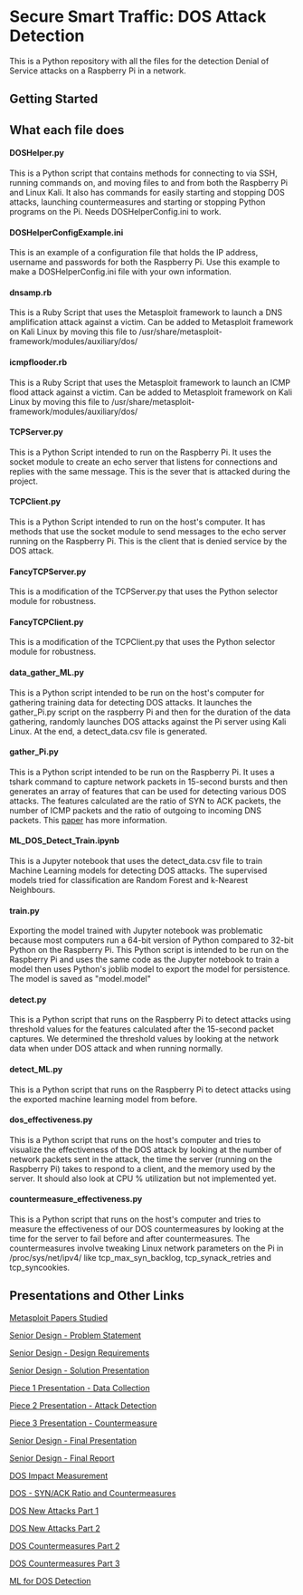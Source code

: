 # Secure Smart Traffic: DOS Attack Detection
This is a Python repository with all the files for the detection Denial of Service attacks on a Raspberry Pi in a
network.

## Getting Started

## What each file does
#### DOSHelper.py
This is a Python script that contains methods for connecting to via SSH, running commands on, and moving files to and 
from both the Raspberry Pi and Linux Kali. It also has commands for easily starting and stopping DOS attacks, launching 
countermeasures and starting or stopping Python programs on the Pi. Needs DOSHelperConfig.ini to work.

#### DOSHelperConfigExample.ini
This is an example of a configuration file that holds the IP address, username and passwords for both the Raspberry 
Pi. Use this example to make a DOSHelperConfig.ini file with your own information.

#### dnsamp.rb
This is a Ruby Script that uses the Metasploit framework to launch a DNS amplification
attack against a victim. Can be added to Metasploit framework on Kali Linux by moving this
file to /usr/share/metasploit-framework/modules/auxiliary/dos/

#### icmpflooder.rb
This is a Ruby Script that uses the Metasploit framework to launch an ICMP flood
attack against a victim. Can be added to Metasploit framework on Kali Linux by moving this
file to /usr/share/metasploit-framework/modules/auxiliary/dos/

#### TCPServer.py
This is a Python Script intended to run on the Raspberry Pi. It uses the socket module to create an echo server
that listens for connections and replies with the same message. This is the sever that is attacked during the project.

#### TCPClient.py
This is a Python Script intended to run on the host's computer. It has methods that use the socket module 
to send messages to the echo server running on the Raspberry Pi. This is the client that is denied service by the 
DOS attack.

#### FancyTCPServer.py
This is a modification of the TCPServer.py that uses the Python selector module for robustness.

#### FancyTCPClient.py
This is a modification of the TCPClient.py that uses the Python selector module for robustness.

#### data_gather_ML.py
This is a Python script intended to be run on the host's computer for gathering training data for detecting DOS attacks.
It launches the gather_Pi.py script on the raspberry Pi and then for the duration of the data gathering, randomly 
launches DOS attacks against the Pi server using Kali Linux. At the end, a detect_data.csv file is generated. 

#### gather_Pi.py
This is a Python script intended to be run on the Raspberry Pi. It uses a tshark command to capture network packets in 
15-second bursts and then generates an array of features that can be used for detecting various DOS attacks. The 
features calculated are the ratio of SYN to ACK packets, the number of ICMP packets and the ratio of outgoing to 
incoming DNS packets. This [paper](http://palms.princeton.edu/system/files/Machine_Learning_Based_DDoS_Attack_Detection_From_Source_Side_in_Cloud_camera_ready.pdf) has more information.

#### ML_DOS_Detect_Train.ipynb
This is a Jupyter notebook that uses the detect_data.csv file to train Machine Learning models for detecting DOS 
attacks. The supervised models tried for classification are Random Forest and k-Nearest Neighbours.

#### train.py
Exporting the model trained with Jupyter notebook was problematic because most computers run a 64-bit version of Python 
compared to 32-bit Python on the Raspberry Pi. This Python script is intended to be run on the Raspberry Pi and uses 
the same code as the Jupyter notebook to train a model then uses Python's joblib model to export the model for 
persistence. The model is saved as "model.model"

#### detect.py
This is a Python script that runs on the Raspberry Pi to detect attacks using threshold values for the features 
calculated after the 15-second packet captures. We determined the threshold values by looking at the network data when 
under DOS attack and when running normally.

#### detect_ML.py
This is a Python script that runs on the Raspberry Pi to detect attacks using the exported machine learning model from
before.

#### dos_effectiveness.py
This is a Python script that runs on the host's computer and tries to visualize the effectiveness of the DOS attack
by looking at the number of network packets sent in the attack, the time the server (running on the Raspberry Pi) takes 
to respond to a client, and the memory used by the server. It should also look at CPU % utilization but not implemented 
yet.

#### countermeasure_effectiveness.py
This is a Python script that runs on the host's computer and tries to measure the effectiveness of our DOS 
countermeasures by looking at the time for the server to fail before and after countermeasures. The countermeasures 
involve tweaking Linux network parameters on the Pi in /proc/sys/net/ipv4/ like tcp_max_syn_backlog, tcp_synack_retries 
and tcp_syncookies.

## Presentations and Other Links
[Metasploit Papers Studied](https://docs.google.com/document/d/1Sd_XhUCxBlOBOSzk6Z6ccgIeXhrHkL4AJ0olEWfULUo/edit?usp=sharing)

[Senior Design - Problem Statement](https://docs.google.com/document/d/1n68xlGU07YywAXPMpGL9K9J7cIQCQpe-tUON4wUxJKA/edit?usp=sharing)

[Senior Design - Design Requirements](https://docs.google.com/document/d/11PZTF6T4nRYcmjH9g7pVdV5uYIuQJupTRRH3lbEDiRk/edit?usp=sharing)

[Senior Design - Solution Presentation](https://docs.google.com/presentation/d/1ApbwHlydDVmaIVRZS7plRsq4RrU3ooM9OdxMwKhfc3w/edit?usp=sharing)

[Piece 1 Presentation - Data Collection](https://docs.google.com/presentation/d/1mKphcvQVs0ok8ns6mK9W09MdRgneyQtL6CPaE-UVw5Y/edit?usp=sharing)

[Piece 2 Presentation - Attack Detection](https://docs.google.com/presentation/d/13ygdzMmrBmUFGAKHZAc10L8srjsGTzwtOwnmus6O680/edit?usp=sharing)

[Piece 3 Presentation - Countermeasure](https://docs.google.com/presentation/d/1jP_rdIB-iN-vlTIcU2YNslPypVZTzVUfndWoRcrWQ0M/edit?usp=sharing)

[Senior Design - Final Presentation](https://docs.google.com/presentation/d/1t_H_K-v-8I31KZfuFfJh7FZYYhdAOQn04tfZ_T3IKuY/edit?usp=sharing)

[Senior Design - Final Report](https://docs.google.com/document/d/1Y_cFyYR6SnNvX_YbckHAZmpKns3R7UMmvtzyH3gNX2E/edit?usp=sharing)

[DOS Impact Measurement](https://www.icloud.com/keynote/0axCr2n-09wst-mgWIHXdlCIQ#Presentation_-_DoS)

[DOS - SYN/ACK Ratio and Countermeasures](https://www.icloud.com/keynote/0RPbEsIs8xZSe_dJ5RAjfZOvg#Syn/Ack_Ratio_and_Countermeasures)

[DOS New Attacks Part 1](https://www.icloud.com/keynote/0S_VHjrfjrDveqEu6uKwDbXaQ#DoS-New_Attacks)

[DOS New Attacks Part 2](https://www.icloud.com/keynote/0T_JdIeMiv_uO2leGQ8IxucSQ#DoS-New_Attacks_2)

[DOS Countermeasures Part 2](https://docs.google.com/presentation/d/1Z6aMIc22ubzjIT2B27D0LLkT7iZgTZ5Z6YFbaieXxiE/edit?usp=sharing)

[DOS Countermeasures Part 3](https://docs.google.com/presentation/d/1fXBzW1EU2hTPIAIfGCYmLh48Pu6eSPXCIVgQHw6FOu0/edit?usp=sharing)

[ML for DOS Detection](https://docs.google.com/presentation/d/1nWV9f80kWP1sVxlE3IzAffERHyvJGTk2GZ-x_XfT3wY/edit?usp=sharing)
